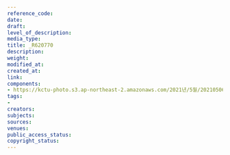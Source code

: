 ```yaml
---
reference_code: 
date: 
draft: 
level_of_description: 
media_type: 
title: _R620770
description: 
weight: 
modified_at: 
created_at: 
link: 
components:
- https://kctu-photo.s3.ap-northeast-2.amazonaws.com/2021년/5월/20210506_최저임금위원회+권순원+공익위원+사퇴촉구+기자회견/서울본부/_R620770.jpg
tags:
- 
creators: 
subjects: 
sources: 
venues: 
public_access_status: 
copyright_status: 
---
```

